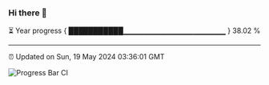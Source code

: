 ### Hi there 👋

⏳ Year progress { ███████████▁▁▁▁▁▁▁▁▁▁▁▁▁▁▁▁▁▁▁ } 38.02 %

---

⏰ Updated on Sun, 19 May 2024 03:36:01 GMT

![Progress Bar CI](https://github.com/IshwaranRudhara/GIT-ACTION/workflows/Progress%20Bar%20CI/badge.svg)

